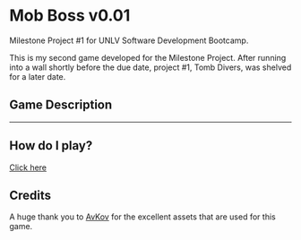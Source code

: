 # Mob Boss v0.01

Milestone Project #1 for UNLV Software Development Bootcamp.

This is my second game developed for the Milestone Project. After running into a wall shortly before the due date, project #1, Tomb Divers, was shelved for a later date.

## Game Description

---

## How do I play?

[Click here](https://zachplatypus.github.io/Mob-Boss/)

## Credits

A huge thank you to [AvKov](https://avkov.itch.io/city-tilemap-32x32) for the excellent assets that are used for this game.